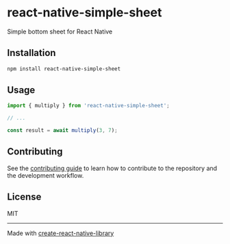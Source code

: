 # react-native-simple-sheet

Simple bottom sheet for React Native

## Installation

```sh
npm install react-native-simple-sheet
```

## Usage

```js
import { multiply } from 'react-native-simple-sheet';

// ...

const result = await multiply(3, 7);
```

## Contributing

See the [contributing guide](CONTRIBUTING.md) to learn how to contribute to the repository and the development workflow.

## License

MIT

---

Made with [create-react-native-library](https://github.com/callstack/react-native-builder-bob)
